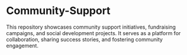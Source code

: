 # Community-Support
This repository showcases community support initiatives, fundraising campaigns, and social development projects. It serves as a platform for collaboration, sharing success stories, and fostering community engagement.
